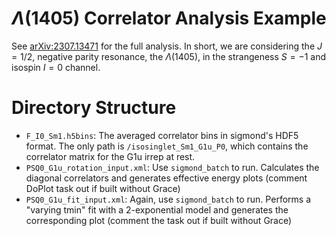 # $\Lambda$(1405) Correlator Analysis Example

See [arXiv:2307.13471](http://arxiv.org/abs/2307.13471) for the full analysis. In short, we are considering the $J=1/2$, negative parity resonance, the $\Lambda$(1405), in the strangeness $S=-1$ and isospin $I=0$ channel.

# Directory Structure

- `F_I0_Sm1.h5bins`: The averaged correlator bins in sigmond's HDF5 format. The only path is `/isosinglet_Sm1_G1u_P0`, which contains the correlator matrix for the G1u irrep at rest.
- `PSQ0_G1u_rotation_input.xml`: Use `sigmond_batch` to run. Calculates the diagonal correlators and generates effective energy plots (comment DoPlot task out if built without Grace)
- `PSQ0_G1u_fit_input.xml`: Again, use `sigmond_batch` to run. Performs a "varying tmin" fit with a 2-exponential model and generates the corresponding plot (comment the task out if built without Grace)
